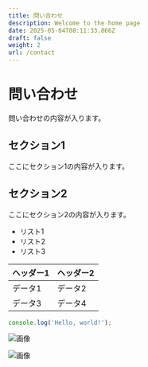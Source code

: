 ```yaml
---
title: 問い合わせ
description: Welcome to the home page
date: 2025-05-04T08:11:33.866Z
draft: false
weight: 2
url: /contact
---
```


# 問い合わせ

問い合わせの内容が入ります。

## セクション1
ここにセクション1の内容が入ります。

## セクション2
ここにセクション2の内容が入ります。

- リスト1
- リスト2
- リスト3

| ヘッダー1 | ヘッダー2 |
| --------- | --------- |
| データ1   | データ2   |
| データ3   | データ4   |

```javascript
console.log('Hello, world!');
```


![画像](https://dummyimage.com/320x180/2D3748/F5F7FA?text=%E5%95%8F%E3%81%84%E5%90%88%E3%82%8F%E3%81%9B)

![画像](https://dummyimage.com/640x360/1A202C/EDF2F7?text=%E5%95%8F%E3%81%84%E5%90%88%E3%82%8F%E3%81%9B)